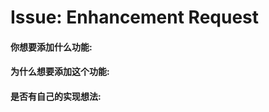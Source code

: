 # Issue: Enhancement Request

<!-- Please only use this template for submitting enhancement requests -->

#### 你想要添加什么功能:

#### 为什么想要添加这个功能:

#### 是否有自己的实现想法:
